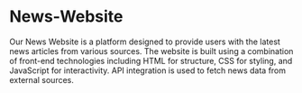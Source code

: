 # News-Website
Our News Website is a platform designed to provide users with the latest news articles from various sources. The website is built using a combination of front-end technologies including HTML for structure, CSS for styling, and JavaScript for interactivity. API integration is used to fetch news data from external sources.
